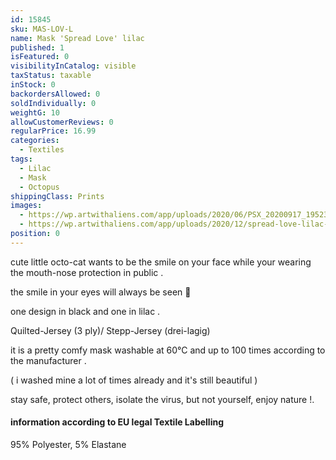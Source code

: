 ```yaml
---
id: 15845
sku: MAS-LOV-L
name: Mask 'Spread Love' lilac
published: 1
isFeatured: 0
visibilityInCatalog: visible
taxStatus: taxable
inStock: 0
backordersAllowed: 0
soldIndividually: 0
weightG: 10
allowCustomerReviews: 0
regularPrice: 16.99
categories:
  - Textiles
tags:
  - Lilac
  - Mask
  - Octopus
shippingClass: Prints
images:
  - https://wp.artwithaliens.com/app/uploads/2020/06/PSX_20200917_195234-01-scaled-e1619619423584.jpeg
  - https://wp.artwithaliens.com/app/uploads/2020/12/spread-love-lilac-mask.jpg
position: 0
---
```


cute little octo-cat wants to be the smile on your face while your wearing the mouth-nose protection in public .

the smile in your eyes will always be seen 🙂

one design in black and one in lilac .

Quilted-Jersey (3 ply)/ Stepp-Jersey (drei-lagig)

it is a pretty comfy mask washable at 60°C and up to 100 times according to the manufacturer .

( i washed mine a lot of times already and it's still beautiful )

stay safe, protect others, isolate the virus, but not yourself, enjoy nature !.

<h4>information according to EU legal Textile Labelling</h4>

95% Polyester, 5% Elastane
